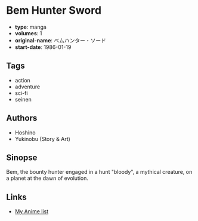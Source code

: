 # Bem Hunter Sword

-   **type**: manga
-   **volumes**: 1
-   **original-name**: ベムハンター・ソード
-   **start-date**: 1986-01-19

## Tags

-   action
-   adventure
-   sci-fi
-   seinen

## Authors

-   Hoshino
-   Yukinobu (Story & Art)

## Sinopse

Bem, the bounty hunter engaged in a hunt "bloody", a mythical creature, on a planet at the dawn of evolution.

## Links

-   [My Anime list](https://myanimelist.net/manga/33559/Bem_Hunter_Sword)
